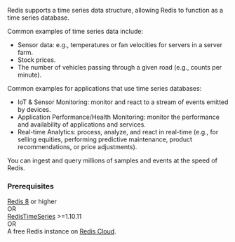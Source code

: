 Redis supports a time series data structure, allowing Redis to function as a time series database.

Common examples of time series data include:

* Sensor data: e.g., temperatures or fan velocities for servers in a server farm.
* Stock prices.
* The number of vehicles passing through a given road (e.g., counts per minute).

Common examples for applications that use time series databases:

* IoT & Sensor Monitoring: monitor and react to a stream of events emitted by devices.
* Application Performance/Health Monitoring: monitor the performance and availability of applications and services.
* Real-time Analytics: process, analyze, and react in real-time (e.g., for selling equities, performing predictive maintenance, product recommendations, or price adjustments).

You can ingest and query millions of samples and events at the speed of Redis. 

### Prerequisites

[Redis 8](https://hub.docker.com/layers/library/redis/8.0.3/images/sha256-426e6823fb1778e8c49f327f9e5af00e505a7fca726ffe11b7930eb1d99ef5fd) or higher \
OR \
[RedisTimeSeries](https://redis.io/learn/modules/redistimeseries/?utm_campaign=timeseries_tutorial&utm_medium=app&utm_source=redisinsight) >=1.10.11 \
OR \
A free Redis instance on [Redis Cloud](https://redis.io/try-free/?utm_source=redisinsight&utm_medium=app&utm_campaign=timeseries_tutorial).
